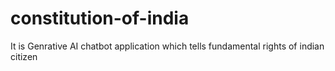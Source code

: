 # constitution-of-india
It is Genrative AI chatbot  application which tells fundamental rights of indian citizen

